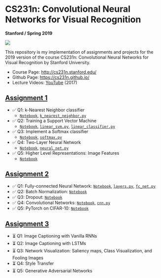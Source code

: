# CS231n: Convolutional Neural Networks for Visual Recognition
**Stanford / Spring 2019**

![](http://web.stanford.edu/class/cs224n/images/stanfordlogo.jpg)

This repository is my implementation of assignments and projects for the 2019 version of the course CS231n: Convolutional Neural Networks for Visual Recognition by Stanford University.

- Course Page: http://cs231n.stanford.edu/
- Github Page: https://cs231n.github.io/
- Lecture Videos: [YouTube](https://www.youtube.com/playlist?list=PL3FW7Lu3i5JvHM8ljYj-zLfQRF3EO8sYv) (2017)

## [Assignment 1](https://cs231n.github.io/assignments2019/assignment1/)
- ✅ Q1: k-Nearest Neighbor classifier
    - [`Notebook`](https://github.com/chriskhanhtran/CS231n-CV-2019/blob/master/assignment1/knn.ipynb), [`k_nearest_neighbor.py`](https://github.com/chriskhanhtran/CS231n-CV-2019/blob/master/assignment1/cs231n/classifiers/k_nearest_neighbor.py)
- ✅ Q2: Training a Support Vector Machine
    - [`Notebook`](https://github.com/chriskhanhtran/CS231n-CV-2019/blob/master/assignment1/svm.ipynb), [`linear_svm.py`](https://github.com/chriskhanhtran/CS231n-CV-2019/blob/master/assignment1/cs231n/classifiers/linear_svm.py), [`linear_classifier.py`](https://github.com/chriskhanhtran/CS231n-CV-2019/blob/master/assignment1/cs231n/classifiers/linear_classifier.py)
- ✅ Q3: Implement a Softmax classifier
    - [`Notebook`](https://github.com/chriskhanhtran/CS231n-CV-2019/blob/master/assignment1/softmax.ipynb), [`softmax.py`](https://github.com/chriskhanhtran/CS231n-CV-2019/blob/master/assignment1/cs231n/classifiers/softmax.py)
- ✅ Q4: Two-Layer Neural Network
    - [`Notebook`](https://github.com/chriskhanhtran/CS231n-CV-2019/blob/master/assignment1/two_layer_net.ipynb), [`neural_net.py`](https://github.com/chriskhanhtran/CS231n-CV-2019/blob/master/assignment1/cs231n/classifiers/neural_net.py)
- ✅ Q5: Higher Level Representations: Image Features
    - [`Notebook`](https://github.com/chriskhanhtran/CS231n-CV-2019/blob/master/assignment1/features.ipynb)

## [Assignment 2](https://cs231n.github.io/assignments2019/assignment2/)
- ✅ Q1: Fully-connected Neural Network: [`Notebook`](https://github.com/chriskhanhtran/CS231n-CV-2019/blob/master/assignment2/FullyConnectedNets.ipynb), [`layers.py`](https://github.com/chriskhanhtran/CS231n-CV-2019/blob/master/assignment2/cs231n/layers.py), [`fc_net.py`](https://github.com/chriskhanhtran/CS231n-CV-2019/blob/master/assignment2/cs231n/classifiers/fc_net.py)
- ✅ Q2: Batch Normalization: [`Notebook`](https://github.com/chriskhanhtran/CS231n-CV-2019/blob/master/assignment2/BatchNormalization.ipynb)
- ✅ Q3: Dropout: [`Notebook`](https://github.com/chriskhanhtran/CS231n-CV-2019/blob/master/assignment2/Dropout.ipynb)
- ✅ Q4: Convolutional Networks: [`Notebook`](https://github.com/chriskhanhtran/CS231n-CV-2019/blob/master/assignment2/ConvolutionalNetworks.ipynb), [`cnn.py`](https://github.com/chriskhanhtran/CS231n-CV-2019/blob/master/assignment2/cs231n/classifiers/cnn.py)
- ✅ Q5: PyTorch on CIFAR-10: [`Notebook`](https://github.com/chriskhanhtran/CS231n-CV-2019/blob/master/assignment2/PyTorch.ipynb)

## [Assignment 3](https://cs231n.github.io/assignments2019/assignment3/)
- ⏳ Q1: Image Captioning with Vanilla RNNs
- ⏳ Q2: Image Captioning with LSTMs
- ⏳ Q3: Network Visualization: Saliency maps, Class Visualization, and Fooling Images
- ⏳ Q4: Style Transfer
- ⏳ Q5: Generative Adversarial Networks
